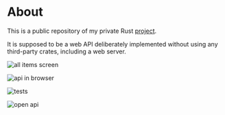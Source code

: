 # About

This is a public repository of my private Rust [project](https://github.com/spolanyev/rust-oop-tdd-clean-architecture-web-api/blob/main/INNER_README.md).

It is supposed to be a web API deliberately implemented without using any third-party crates, including a web server.

![all items screen](https://github.com/spolanyev/rust-oop-tdd-clean-architecture-web-api/blob/main/all-items.png?raw=true)

![api in browser](https://github.com/spolanyev/rust-oop-tdd-clean-architecture-web-api/blob/main/api-in-browser.png?raw=true)

![tests](https://github.com/spolanyev/rust-oop-tdd-clean-architecture-web-api/blob/main/tests.png?raw=true)

![open api](https://github.com/spolanyev/rust-oop-tdd-clean-architecture-web-api/blob/main/open-api.png?raw=true)
